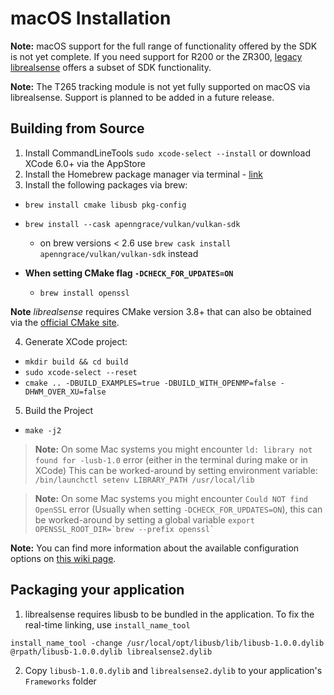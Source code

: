 # macOS Installation  

**Note:** macOS support for the full range of functionality offered by the SDK is not yet complete. If you need support for R200 or the ZR300, [legacy librealsense](https://github.com/IntelRealSense/librealsense/tree/legacy) offers a subset of SDK functionality.

**Note:** The T265 tracking module is not yet fully supported on macOS via librealsense. Support is planned to be added in a future release.

## Building from Source

1. Install CommandLineTools `sudo xcode-select --install` or download XCode 6.0+ via the AppStore
2. Install the Homebrew package manager via terminal - [link](http://brew.sh/)
3. Install the following packages via brew:
  * `brew install cmake libusb pkg-config`
  * `brew install --cask apenngrace/vulkan/vulkan-sdk`
    * on brew versions < 2.6 use `brew cask install apenngrace/vulkan/vulkan-sdk` instead
* **When setting CMake flag `-DCHECK_FOR_UPDATES=ON`**

  * `brew install openssl`

**Note** *librealsense* requires CMake version 3.8+ that can also be obtained via the [official CMake site](https://cmake.org/download/).  


4. Generate XCode project:
  * `mkdir build && cd build`
  * `sudo xcode-select --reset`
  * `cmake .. -DBUILD_EXAMPLES=true -DBUILD_WITH_OPENMP=false -DHWM_OVER_XU=false`
5. Build the Project
  * `make -j2`

> **Note:** On some Mac systems you might encounter `ld: library not found for -lusb-1.0` error (either in the terminal during make or in XCode) This can be worked-around by setting environment variable: `/bin/launchctl setenv LIBRARY_PATH /usr/local/lib`

> **Note:**  On some Mac systems you might encounter `Could NOT find OpenSSL` error  (Usually when setting `-DCHECK_FOR_UPDATES=ON`), this can be worked-around by setting a global variable ``export OPENSSL_ROOT_DIR=`brew --prefix openssl` ``

  **Note:** You can find more information about the available configuration options on [this wiki page](https://github.com/IntelRealSense/librealsense/wiki/Build-Configuration).

## Packaging your application
1. librealsense requires libusb to be bundled in the application. To fix the real-time linking, use `install_name_tool`
```
install_name_tool -change /usr/local/opt/libusb/lib/libusb-1.0.0.dylib @rpath/libusb-1.0.0.dylib librealsense2.dylib
```
2. Copy `libusb-1.0.0.dylib` and `librealsense2.dylib` to your application's `Frameworks` folder
